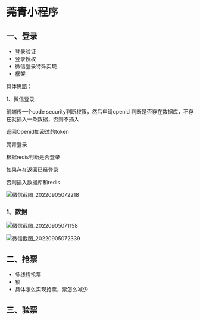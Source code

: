 # 莞青小程序



## 一、登录

+ 登录验证
+ 登录授权
+ 微信登录特殊实现
+ 框架

具体思路：

1、微信登录

前端传一个code   security判断权限，然后申请openid   判断是否存在数据库，不存在就插入一条数据，否则不插入

返回Openid加密过的token

莞青登录

根据redis判断是否登录

如果存在返回已经登录

否则插入数据库和redis

![微信截图_20220905072218](C:\Users\waili\Desktop\usual\微信截图\普通图片\微信截图_20220905072218.png)

### 1、数据

![微信截图_20220905071158](C:\Users\waili\Desktop\usual\微信截图\普通图片\微信截图_20220905071158.png)



![微信截图_20220905072339](C:\Users\waili\Desktop\usual\微信截图\普通图片\微信截图_20220905072339.png)



## 二、抢票

+ 多线程抢票
+ 锁
+ 具体怎么实现抢票，票怎么减少



## 三、验票

